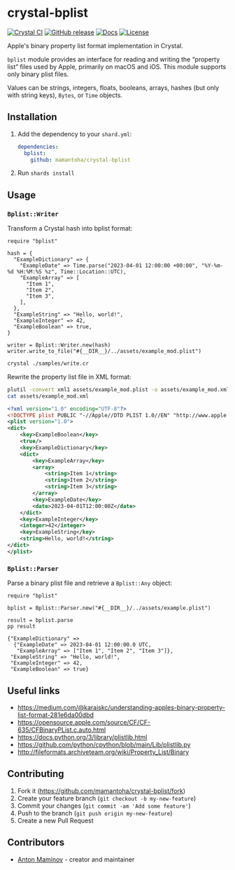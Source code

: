 # crystal-bplist

[![Crystal CI](https://github.com/mamantoha/crystal-bplist/actions/workflows/crystal.yml/badge.svg)](https://github.com/mamantoha/crystal-bplist/actions/workflows/crystal.yml)
[![GitHub release](https://img.shields.io/github/release/mamantoha/crystal-bplist.svg)](https://github.com/mamantoha/crystal-bplist/releases)
[![Docs](https://img.shields.io/badge/docs-available-brightgreen.svg)](https://mamantoha.github.io/crystal-bplist/)
[![License](https://img.shields.io/github/license/mamantoha/crystal-bplist.svg)](https://github.com/mamantoha/crystal-bplist/blob/main/LICENSE)

Apple's binary property list format implementation in Crystal.

`bplist` module provides an interface for reading and writing the “property list” files used by Apple, primarily on macOS and iOS.
This module supports only binary plist files.

Values can be strings, integers, floats, booleans, arrays, hashes (but only with string keys), `Bytes`, or `Time` objects.

## Installation

1. Add the dependency to your `shard.yml`:

   ```yaml
   dependencies:
     bplist:
       github: mamantoha/crystal-bplist
   ```

2. Run `shards install`

## Usage

### `Bplist::Writer`

Transform a Crystal hash into bplist format:

```crystal
require "bplist"

hash = {
  "ExampleDictionary" => {
    "ExampleDate" => Time.parse("2023-04-01 12:00:00 +00:00", "%Y-%m-%d %H:%M:%S %z", Time::Location::UTC),
    "ExampleArray" => [
      "Item 1",
      "Item 2",
      "Item 3",
    ],
  },
  "ExampleString" => "Hello, world!",
  "ExampleInteger" => 42,
  "ExampleBoolean" => true,
}

writer = Bplist::Writer.new(hash)
writer.write_to_file("#{__DIR__}/../assets/example_mod.plist")
```

```sh
crystal ./samples/write.cr
```

Rewrite the property list file in XML format:

```sh
plutil -convert xml1 assets/example_mod.plist -o assets/example_mod.xml
cat assets/example_mod.xml
```

```xml
<?xml version="1.0" encoding="UTF-8"?>
<!DOCTYPE plist PUBLIC "-//Apple//DTD PLIST 1.0//EN" "http://www.apple.com/DTDs/PropertyList-1.0.dtd">
<plist version="1.0">
<dict>
	<key>ExampleBoolean</key>
	<true/>
	<key>ExampleDictionary</key>
	<dict>
		<key>ExampleArray</key>
		<array>
			<string>Item 1</string>
			<string>Item 2</string>
			<string>Item 3</string>
		</array>
		<key>ExampleDate</key>
		<date>2023-04-01T12:00:00Z</date>
	</dict>
	<key>ExampleInteger</key>
	<integer>42</integer>
	<key>ExampleString</key>
	<string>Hello, world!</string>
</dict>
</plist>
```

### `Bplist::Parser`

Parse a binary plist file and retrieve a `Bplist::Any` object:

```crystal
require "bplist"

bplist = Bplist::Parser.new("#{__DIR__}/../assets/example.plist")

result = bplist.parse
pp result
```

```crystal
{"ExampleDictionary" =>
  {"ExampleDate" => 2023-04-01 12:00:00.0 UTC,
   "ExampleArray" => ["Item 1", "Item 2", "Item 3"]},
 "ExampleString" => "Hello, world!",
 "ExampleInteger" => 42,
 "ExampleBoolean" => true}
```

## Useful links

- https://medium.com/@karaiskc/understanding-apples-binary-property-list-format-281e6da00dbd
- https://opensource.apple.com/source/CF/CF-635/CFBinaryPList.c.auto.html
- https://docs.python.org/3/library/plistlib.html
- https://github.com/python/cpython/blob/main/Lib/plistlib.py
- http://fileformats.archiveteam.org/wiki/Property_List/Binary

## Contributing

1. Fork it (<https://github.com/mamantoha/crystal-bplist/fork>)
2. Create your feature branch (`git checkout -b my-new-feature`)
3. Commit your changes (`git commit -am 'Add some feature'`)
4. Push to the branch (`git push origin my-new-feature`)
5. Create a new Pull Request

## Contributors

- [Anton Maminov](https://github.com/mamantoha) - creator and maintainer
